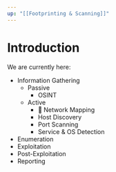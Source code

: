 ```yaml
---
up: "[[Footprinting & Scanning]]"
---
```


# Introduction

We are currently here:

- Information Gathering
	- Passive
		- OSINT
	- Active
		- 📍 Network Mapping
		- Host Discovery
		- Port Scanning
		- Service & OS Detection
- Enumeration
- Exploitation
- Post-Exploitation
- Reporting
